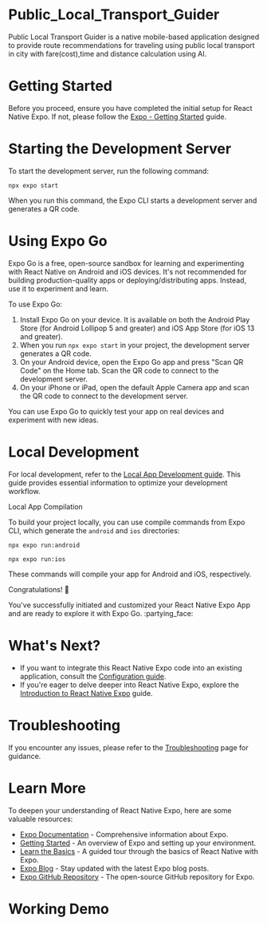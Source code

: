 # Public_Local_Transport_Guider
Public Local Transport Guider is a native mobile-based application designed to provide route recommendations for traveling using public local transport in city with fare(cost),time and distance calculation using AI.

# Getting Started

<p>Before you proceed, ensure you have completed the initial setup for React Native Expo. If not, please follow the <a href="https://docs.expo.dev/">Expo - Getting Started</a> guide.</p>

# Starting the Development Server

<p>To start the development server, run the following command:</p>

<pre><code>npx expo start</code></pre>

<p>When you run this command, the Expo CLI starts a development server and generates a QR code.</p>

# Using Expo Go

<p>Expo Go is a free, open-source sandbox for learning and experimenting with React Native on Android and iOS devices. It's not recommended for building production-quality apps or deploying/distributing apps. Instead, use it to experiment and learn.</p>

<p>To use Expo Go:</p>

<ol>
  <li>Install Expo Go on your device. It is available on both the Android Play Store (for Android Lollipop 5 and greater) and iOS App Store (for iOS 13 and greater).</li>
  <li>When you run <code>npx expo start</code> in your project, the development server generates a QR code.</li>
  <li>On your Android device, open the Expo Go app and press "Scan QR Code" on the Home tab. Scan the QR code to connect to the development server.</li>
  <li>On your iPhone or iPad, open the default Apple Camera app and scan the QR code to connect to the development server.</li>
</ol>

<p>You can use Expo Go to quickly test your app on real devices and experiment with new ideas.</p>

# Local Development

<p>For local development, refer to the <a href="https://docs.expo.dev/guides/local-app-development/">Local App Development guide</a>. This guide provides essential information to optimize your development workflow.</p>

Local App Compilation</p>

<p>To build your project locally, you can use compile commands from Expo CLI, which generate the <code>android</code> and <code>ios</code> directories:</p>

<pre><code>npx expo run:android</code></pre>

<pre><code>npx expo run:ios</code></pre>

<p>These commands will compile your app for Android and iOS, respectively.</p>

Congratulations! :tada:

<p>You've successfully initiated and customized your React Native Expo App and are ready to explore it with Expo Go. :partying_face:</p>

# What's Next?

<ul>
  <li>If you want to integrate this React Native Expo code into an existing application, consult the <a href="https://docs.expo.dev/workflow/configuration/">Configuration guide</a>.</li>
  <li>If you're eager to delve deeper into React Native Expo, explore the <a href="https://docs.expo.dev/tutorial/introduction/">Introduction to React Native Expo</a> guide.</li>
</ul>

# Troubleshooting

<p>If you encounter any issues, please refer to the <a href="https://docs.expo.dev/build-reference/troubleshooting/">Troubleshooting</a> page for guidance.</p>

# Learn More

<p>To deepen your understanding of React Native Expo, here are some valuable resources:</p>

<ul>
  <li><a href="https://docs.expo.dev/versions/latest/">Expo Documentation</a> - Comprehensive information about Expo.</li>
  <li><a href="https://docs.expo.dev/">Getting Started</a> - An overview of Expo and setting up your environment.</li>
  <li><a href="https://docs.expo.dev/tutorial/introduction/">Learn the Basics</a> - A guided tour through the basics of React Native with Expo.</li>
  <li><a href="https://blog.expo.dev">Expo Blog</a> - Stay updated with the latest Expo blog posts.</li>
  <li><a href="https://github.com/expo/expo">Expo GitHub Repository</a> - The open-source GitHub repository for Expo.</li>
</ul>

</body>
</html>


# Working Demo 
